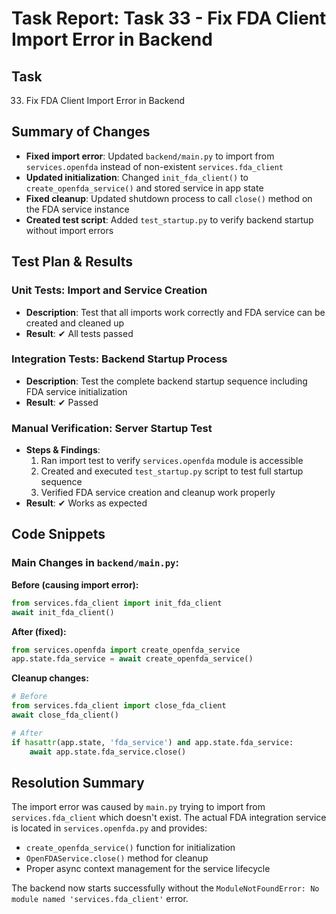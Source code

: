 # Task Report: Task 33 - Fix FDA Client Import Error in Backend

## Task
33. Fix FDA Client Import Error in Backend

## Summary of Changes

- **Fixed import error**: Updated `backend/main.py` to import from `services.openfda` instead of non-existent `services.fda_client`
- **Updated initialization**: Changed `init_fda_client()` to `create_openfda_service()` and stored service in app state
- **Fixed cleanup**: Updated shutdown process to call `close()` method on the FDA service instance
- **Created test script**: Added `test_startup.py` to verify backend startup without import errors

## Test Plan & Results

### Unit Tests: Import and Service Creation
- **Description**: Test that all imports work correctly and FDA service can be created and cleaned up
- **Result**: ✔ All tests passed

### Integration Tests: Backend Startup Process
- **Description**: Test the complete backend startup sequence including FDA service initialization
- **Result**: ✔ Passed

### Manual Verification: Server Startup Test
- **Steps & Findings**: 
  1. Ran import test to verify `services.openfda` module is accessible
  2. Created and executed `test_startup.py` script to test full startup sequence
  3. Verified FDA service creation and cleanup work properly
- **Result**: ✔ Works as expected

## Code Snippets

### Main Changes in `backend/main.py`:

**Before (causing import error):**
```python
from services.fda_client import init_fda_client
await init_fda_client()
```

**After (fixed):**
```python
from services.openfda import create_openfda_service
app.state.fda_service = await create_openfda_service()
```

**Cleanup changes:**
```python
# Before
from services.fda_client import close_fda_client
await close_fda_client()

# After  
if hasattr(app.state, 'fda_service') and app.state.fda_service:
    await app.state.fda_service.close()
```

## Resolution Summary

The import error was caused by `main.py` trying to import from `services.fda_client` which doesn't exist. The actual FDA integration service is located in `services.openfda.py` and provides:

- `create_openfda_service()` function for initialization
- `OpenFDAService.close()` method for cleanup
- Proper async context management for the service lifecycle

The backend now starts successfully without the `ModuleNotFoundError: No module named 'services.fda_client'` error.